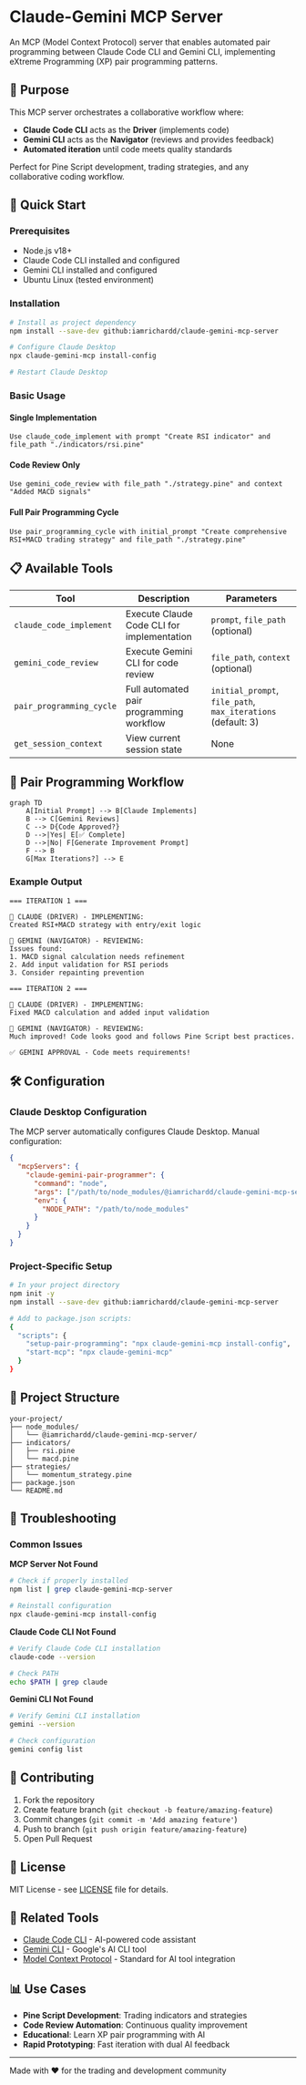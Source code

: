 # Claude-Gemini MCP Server

An MCP (Model Context Protocol) server that enables automated pair programming between Claude Code CLI and Gemini CLI, implementing eXtreme Programming (XP) pair programming patterns.

## 🎯 Purpose

This MCP server orchestrates a collaborative workflow where:
- **Claude Code CLI** acts as the **Driver** (implements code)
- **Gemini CLI** acts as the **Navigator** (reviews and provides feedback)
- **Automated iteration** until code meets quality standards

Perfect for Pine Script development, trading strategies, and any collaborative coding workflow.

## 🚀 Quick Start

### Prerequisites

- Node.js v18+
- Claude Code CLI installed and configured
- Gemini CLI installed and configured
- Ubuntu Linux (tested environment)

### Installation

```bash
# Install as project dependency
npm install --save-dev github:iamrichardd/claude-gemini-mcp-server

# Configure Claude Desktop
npx claude-gemini-mcp install-config

# Restart Claude Desktop
```

### Basic Usage

#### Single Implementation
```
Use claude_code_implement with prompt "Create RSI indicator" and file_path "./indicators/rsi.pine"
```

#### Code Review Only
```
Use gemini_code_review with file_path "./strategy.pine" and context "Added MACD signals"
```

#### Full Pair Programming Cycle
```
Use pair_programming_cycle with initial_prompt "Create comprehensive RSI+MACD trading strategy" and file_path "./strategy.pine"
```

## 📋 Available Tools

| Tool | Description | Parameters |
|------|-------------|------------|
| `claude_code_implement` | Execute Claude Code CLI for implementation | `prompt`, `file_path` (optional) |
| `gemini_code_review` | Execute Gemini CLI for code review | `file_path`, `context` (optional) |
| `pair_programming_cycle` | Full automated pair programming workflow | `initial_prompt`, `file_path`, `max_iterations` (default: 3) |
| `get_session_context` | View current session state | None |

## 🔄 Pair Programming Workflow

```mermaid
graph TD
    A[Initial Prompt] --> B[Claude Implements]
    B --> C[Gemini Reviews]
    C --> D{Code Approved?}
    D -->|Yes| E[✅ Complete]
    D -->|No| F[Generate Improvement Prompt]
    F --> B
    G[Max Iterations?] --> E
```

### Example Output

```
=== ITERATION 1 ===

🚗 CLAUDE (DRIVER) - IMPLEMENTING:
Created RSI+MACD strategy with entry/exit logic

🧭 GEMINI (NAVIGATOR) - REVIEWING:
Issues found:
1. MACD signal calculation needs refinement
2. Add input validation for RSI periods
3. Consider repainting prevention

=== ITERATION 2 ===

🚗 CLAUDE (DRIVER) - IMPLEMENTING:
Fixed MACD calculation and added input validation

🧭 GEMINI (NAVIGATOR) - REVIEWING:
Much improved! Code looks good and follows Pine Script best practices.

✅ GEMINI APPROVAL - Code meets requirements!
```

## 🛠️ Configuration

### Claude Desktop Configuration

The MCP server automatically configures Claude Desktop. Manual configuration:

```json
{
  "mcpServers": {
    "claude-gemini-pair-programmer": {
      "command": "node",
      "args": ["/path/to/node_modules/@iamrichardd/claude-gemini-mcp-server/server.js"],
      "env": {
        "NODE_PATH": "/path/to/node_modules"
      }
    }
  }
}
```

### Project-Specific Setup

```bash
# In your project directory
npm init -y
npm install --save-dev github:iamrichardd/claude-gemini-mcp-server

# Add to package.json scripts:
{
  "scripts": {
    "setup-pair-programming": "npx claude-gemini-mcp install-config",
    "start-mcp": "npx claude-gemini-mcp"
  }
}
```

## 📁 Project Structure

```
your-project/
├── node_modules/
│   └── @iamrichardd/claude-gemini-mcp-server/
├── indicators/
│   ├── rsi.pine
│   └── macd.pine
├── strategies/
│   └── momentum_strategy.pine
├── package.json
└── README.md
```

## 🐛 Troubleshooting

### Common Issues

**MCP Server Not Found**
```bash
# Check if properly installed
npm list | grep claude-gemini-mcp-server

# Reinstall configuration
npx claude-gemini-mcp install-config
```

**Claude Code CLI Not Found**
```bash
# Verify Claude Code CLI installation
claude-code --version

# Check PATH
echo $PATH | grep claude
```

**Gemini CLI Not Found**
```bash
# Verify Gemini CLI installation
gemini --version

# Check configuration
gemini config list
```

## 🤝 Contributing

1. Fork the repository
2. Create feature branch (`git checkout -b feature/amazing-feature`)
3. Commit changes (`git commit -m 'Add amazing feature'`)
4. Push to branch (`git push origin feature/amazing-feature`)
5. Open Pull Request

## 📄 License

MIT License - see [LICENSE](LICENSE) file for details.

## 🔗 Related Tools

- [Claude Code CLI](https://docs.anthropic.com) - AI-powered code assistant
- [Gemini CLI](https://cloud.google.com/vertex-ai) - Google's AI CLI tool
- [Model Context Protocol](https://modelcontextprotocol.io) - Standard for AI tool integration

## 📊 Use Cases

- **Pine Script Development**: Trading indicators and strategies
- **Code Review Automation**: Continuous quality improvement
- **Educational**: Learn XP pair programming with AI
- **Rapid Prototyping**: Fast iteration with dual AI feedback

---

Made with ❤️ for the trading and development community
